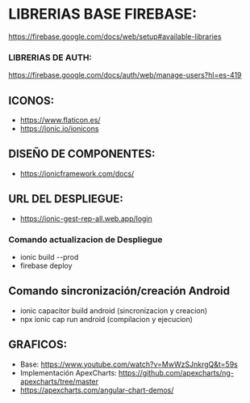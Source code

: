 # LIBRERIAS BASE FIREBASE:
  https://firebase.google.com/docs/web/setup#available-libraries

### LIBRERIAS DE AUTH:
  https://firebase.google.com/docs/auth/web/manage-users?hl=es-419
  
## ICONOS:
  * https://www.flaticon.es/
  * https://ionic.io/ionicons
  
## DISEÑO DE COMPONENTES:
  * https://ionicframework.com/docs/
  

## URL DEL DESPLIEGUE:
  * https://ionic-gest-rep-all.web.app/login

### Comando actualizacion de Despliegue
  * ionic build --prod
  * firebase deploy

## Comando sincronización/creación Android
  * ionic capacitor build android (sincronizacion y creacion)
  * npx ionic cap run android (compilacion y ejecucion)

## GRAFICOS:
  * Base: https://www.youtube.com/watch?v=MwWzSJnkrgQ&t=59s
  * Implementación ApexCharts: https://github.com/apexcharts/ng-apexcharts/tree/master
  * https://apexcharts.com/angular-chart-demos/



